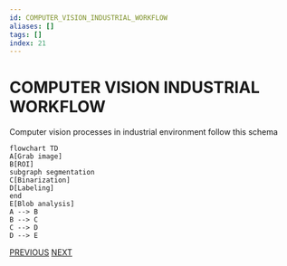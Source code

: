```yaml
---
id: COMPUTER_VISION_INDUSTRIAL_WORKFLOW
aliases: []
tags: []
index: 21
---
```

# COMPUTER VISION INDUSTRIAL WORKFLOW

Computer vision processes in industrial environment follow this schema

```mermaid
flowchart TD
A[Grab image]
B[ROI]
subgraph segmentation
C[Binarization]
D[Labeling]
end
E[Blob analysis]
A --> B
B --> C
C --> D
D --> E
```

[PREVIOUS](pages/image_filtering/NON-LOCAL_MEAN_FILTER.md) [NEXT](image_segmentation_blob_analysis/BINARIZATION.md)
